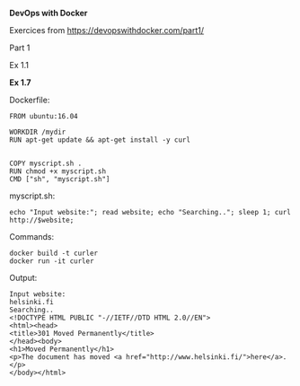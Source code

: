 **DevOps with Docker**

Exercices from https://devopswithdocker.com/part1/

Part 1

Ex 1.1



**Ex 1.7**

Dockerfile:
```
FROM ubuntu:16.04

WORKDIR /mydir
RUN apt-get update && apt-get install -y curl


COPY myscript.sh .
RUN chmod +x myscript.sh
CMD ["sh", "myscript.sh"]
```

myscript.sh:
```
echo "Input website:"; read website; echo "Searching.."; sleep 1; curl http://$website;
```

Commands:
```
docker build -t curler
docker run -it curler
```

Output:
```
Input website:
helsinki.fi
Searching..
<!DOCTYPE HTML PUBLIC "-//IETF//DTD HTML 2.0//EN">
<html><head>
<title>301 Moved Permanently</title>
</head><body>
<h1>Moved Permanently</h1>
<p>The document has moved <a href="http://www.helsinki.fi/">here</a>.</p>
</body></html>
```
